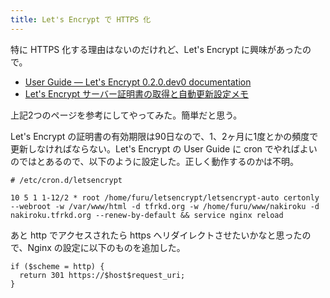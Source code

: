 ```yaml
---
title: Let's Encrypt で HTTPS 化
---
```


特に HTTPS 化する理由はないのだけれど、Let's Encrypt に興味があったので。

* [User Guide — Let's Encrypt 0.2.0.dev0 documentation](https://letsencrypt.readthedocs.org/en/latest/using.html)
* [Let's Encrypt サーバー証明書の取得と自動更新設定メモ](https://blog.apar.jp/linux/3619/)

上記2つのページを参考にしてやってみた。簡単だと思う。

Let's Encrypt の証明書の有効期限は90日なので、1、2ヶ月に1度とかの頻度で更新しなければならない。Let's Encrypt の User Guide に cron でやればよいのではとあるので、以下のように設定した。正しく動作するのかは不明。

```
# /etc/cron.d/letsencrypt

10 5 1 1-12/2 * root /home/furu/letsencrypt/letsencrypt-auto certonly --webroot -w /var/www/html -d tfrkd.org -w /home/furu/www/nakiroku -d nakiroku.tfrkd.org --renew-by-default && service nginx reload
```

あと http でアクセスされたら https へリダイレクトさせたいかなと思ったので、Nginx の設定に以下のものを追加した。

```
if ($scheme = http) {
  return 301 https://$host$request_uri;
}
```
